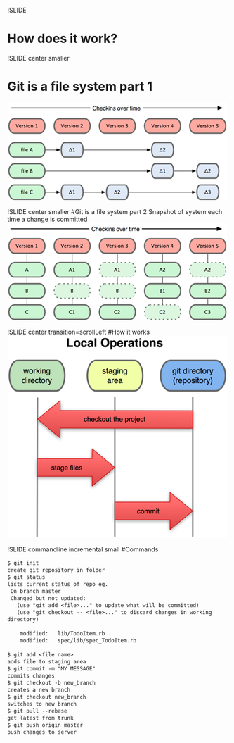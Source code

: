 !SLIDE

# How does it work?

!SLIDE center smaller
# Git is a file system part 1
![svn](svn.png)

!SLIDE center smaller
#Git is a file system part 2
	 Snapshot of system each time a change is committed
![filesystem](file.png)

!SLIDE center transition=scrollLeft
#How it works
![staging](staging.png)

!SLIDE commandline incremental small
#Commands
			
	$ git init
	create git repository in folder
	$ git status
	lists current status of repo eg.
	 On branch master
	 Changed but not updated:
	   (use "git add <file>..." to update what will be committed)
	   (use "git checkout -- <file>..." to discard changes in working directory)
	
		modified:   lib/TodoItem.rb
		modified:   spec/lib/spec_TodoItem.rb
	
	$ git add <file name>
	adds file to staging area
	$ git commit -m "MY MESSAGE"
	commits changes
	$ git checkout -b new_branch
	creates a new branch
	$ git checkout new_branch
	switches to new branch
	$ git pull --rebase
	get latest from trunk
	$ git push origin master
	push changes to server

